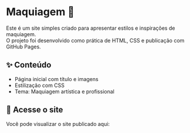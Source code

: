 # Maquiagem 💄

Este é um site simples criado para apresentar estilos e inspirações de maquiagem.  
O projeto foi desenvolvido como prática de HTML, CSS e publicação com GitHub Pages.

## ✨ Conteúdo
- Página inicial com título e imagens
- Estilização com CSS
- Tema: Maquiagem artística e profissional

## 🔗 Acesse o site
Você pode visualizar o site publicado aqui: 
